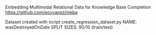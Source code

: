 Embedding Multimodal Relational Data for Knowledge Base Completion
https://github.com/pouyapez/mkbe

Dataset created with script create_regression_dataset.py 
NAME:           wasDestroyedOnDate
SPLIT SIZES:    90/10 (train/test)

